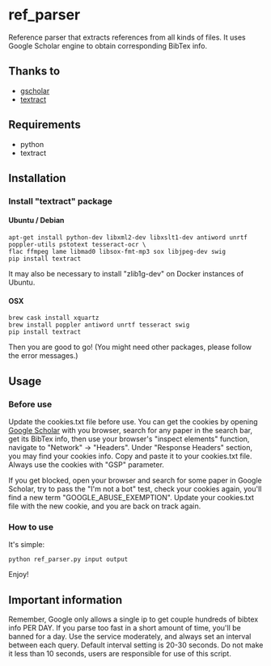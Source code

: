 # ref_parser
Reference parser that extracts references from all kinds of files. It uses Google Scholar engine to obtain corresponding BibTex info. 
## Thanks to
* [gscholar](https://github.com/venthur/gscholar)
* [textract](https://github.com/deanmalmgren/textract)
## Requirements
* python
* textract
## Installation
### Install "textract" package
#### Ubuntu / Debian
```
apt-get install python-dev libxml2-dev libxslt1-dev antiword unrtf poppler-utils pstotext tesseract-ocr \
flac ffmpeg lame libmad0 libsox-fmt-mp3 sox libjpeg-dev swig
pip install textract
```
It may also be necessary to install "zlib1g-dev" on Docker instances of Ubuntu. 
#### OSX
```
brew cask install xquartz
brew install poppler antiword unrtf tesseract swig
pip install textract
```
Then you are good to go! (You might need other packages, please follow the error messages.)

## Usage
### Before use
Update the cookies.txt file before use. You can get the cookies by opening [Google Scholar](scholar.google.com) with you browser, search for any paper in the search bar, get its BibTex info, then use your browser's "inspect elements" function, navigate to "Network" -> "Headers". Under "Response Headers" section, you may find your cookies info. Copy and paste it to your cookies.txt file. Always use the cookies with "GSP" parameter. 

If you get blocked, open your browser and search for some paper in Google Scholar, try to pass the "I'm not a bot" test, check your cookies again, you'll find a new term "GOOGLE_ABUSE_EXEMPTION". Update your cookies.txt file with the new cookie, and you are back on track again. 

### How to use
It's simple:
```
python ref_parser.py input output
```
Enjoy!
## Important information
Remember, Google only allows a single ip to get couple hundreds of bibtex info PER DAY. If you parse too fast in a short amount of time, you'll be banned for a day. Use the service moderately, and always set an interval between each query. Default interval setting is 20-30 seconds. Do not make it less than 10 seconds, users are responsible for use of this script. 



